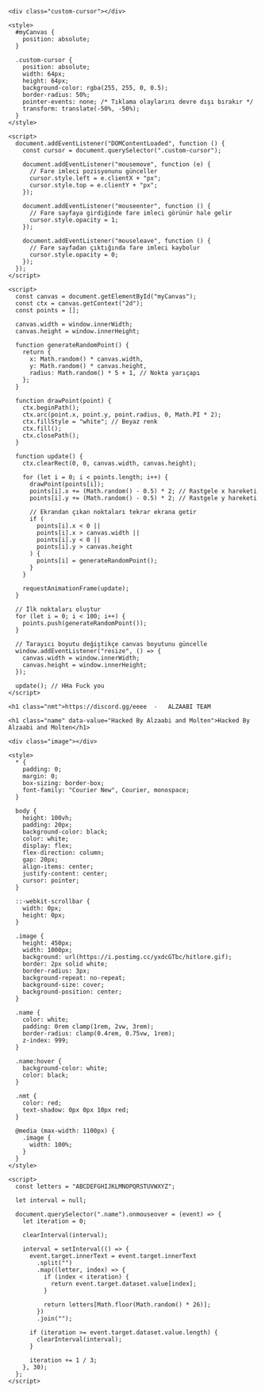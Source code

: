 <html lang="en">
  <head>
    <meta charset="UTF-8" />
    <meta name="viewport" content="width=device-width, initial-scale=1.0" />
    <title>https://discord.gg/eeee</title>
  </head>
  <body>
    <canvas id="myCanvas"></canvas>

    <div class="custom-cursor"></div>

    <style>
      #myCanvas {
        position: absolute;
      }

      .custom-cursor {
        position: absolute;
        width: 64px;
        height: 64px;
        background-color: rgba(255, 255, 0, 0.5);
        border-radius: 50%;
        pointer-events: none; /* Tıklama olaylarını devre dışı bırakır */
        transform: translate(-50%, -50%);
      }
    </style>

    <script>
      document.addEventListener("DOMContentLoaded", function () {
        const cursor = document.querySelector(".custom-cursor");

        document.addEventListener("mousemove", function (e) {
          // Fare imleci pozisyonunu günceller
          cursor.style.left = e.clientX + "px";
          cursor.style.top = e.clientY + "px";
        });

        document.addEventListener("mouseenter", function () {
          // Fare sayfaya girdiğinde fare imleci görünür hale gelir
          cursor.style.opacity = 1;
        });

        document.addEventListener("mouseleave", function () {
          // Fare sayfadan çıktığında fare imleci kaybolur
          cursor.style.opacity = 0;
        });
      });
    </script>

    <script>
      const canvas = document.getElementById("myCanvas");
      const ctx = canvas.getContext("2d");
      const points = [];

      canvas.width = window.innerWidth;
      canvas.height = window.innerHeight;

      function generateRandomPoint() {
        return {
          x: Math.random() * canvas.width,
          y: Math.random() * canvas.height,
          radius: Math.random() * 5 + 1, // Nokta yarıçapı
        };
      }

      function drawPoint(point) {
        ctx.beginPath();
        ctx.arc(point.x, point.y, point.radius, 0, Math.PI * 2);
        ctx.fillStyle = "white"; // Beyaz renk
        ctx.fill();
        ctx.closePath();
      }

      function update() {
        ctx.clearRect(0, 0, canvas.width, canvas.height);

        for (let i = 0; i < points.length; i++) {
          drawPoint(points[i]);
          points[i].x += (Math.random() - 0.5) * 2; // Rastgele x hareketi
          points[i].y += (Math.random() - 0.5) * 2; // Rastgele y hareketi

          // Ekrandan çıkan noktaları tekrar ekrana getir
          if (
            points[i].x < 0 ||
            points[i].x > canvas.width ||
            points[i].y < 0 ||
            points[i].y > canvas.height
          ) {
            points[i] = generateRandomPoint();
          }
        }

        requestAnimationFrame(update);
      }

      // İlk noktaları oluştur
      for (let i = 0; i < 100; i++) {
        points.push(generateRandomPoint());
      }

      // Tarayıcı boyutu değiştikçe canvas boyutunu güncelle
      window.addEventListener("resize", () => {
        canvas.width = window.innerWidth;
        canvas.height = window.innerHeight;
      });

      update(); // HHa Fuck you 
    </script>

    <h1 class="nmt">https://discord.gg/eeee  -   ALZAABI TEAM

    <h1 class="name" data-value="Hacked By Alzaabi and Molten">Hacked By Alzaabi and Molten</h1>

    <div class="image"></div>

    <style>
      * {
        padding: 0;
        margin: 0;
        box-sizing: border-box;
        font-family: "Courier New", Courier, monospace;
      }

      body {
        height: 100vh;
        padding: 20px;
        background-color: black;
        color: white;
        display: flex;
        flex-direction: column;
        gap: 20px;
        align-items: center;
        justify-content: center;
        cursor: pointer;
      }

      ::-webkit-scrollbar {
        width: 0px;
        height: 0px;
      }

      .image {
        height: 450px;
        width: 1000px;
        background: url(https://i.postimg.cc/yxdcGTbc/hitlore.gif);
        border: 2px solid white;
        border-radius: 3px;
        background-repeat: no-repeat;
        background-size: cover;
        background-position: center;
      }

      .name {
        color: white;
        padding: 0rem clamp(1rem, 2vw, 3rem);
        border-radius: clamp(0.4rem, 0.75vw, 1rem);
        z-index: 999;
      }

      .name:hover {
        background-color: white;
        color: black;
      }

      .nmt {
        color: red;
        text-shadow: 0px 0px 10px red;
      }

      @media (max-width: 1100px) {
        .image {
          width: 100%;
        }
      }
    </style>

    <script>
      const letters = "ABCDEFGHIJKLMNOPQRSTUVWXYZ";

      let interval = null;

      document.querySelector(".name").onmouseover = (event) => {
        let iteration = 0;

        clearInterval(interval);

        interval = setInterval(() => {
          event.target.innerText = event.target.innerText
            .split("")
            .map((letter, index) => {
              if (index < iteration) {
                return event.target.dataset.value[index];
              }

              return letters[Math.floor(Math.random() * 26)];
            })
            .join("");

          if (iteration >= event.target.dataset.value.length) {
            clearInterval(interval);
          }

          iteration += 1 / 3;
        }, 30);
      };
    </script>
